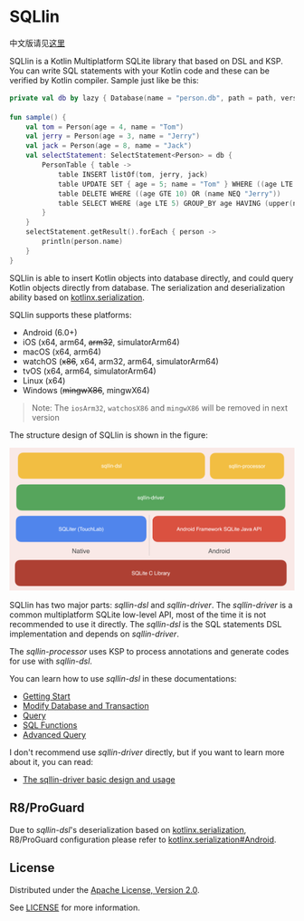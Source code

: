 # SQLlin

中文版请见[这里](README_CN.md)

SQLlin is a Kotlin Multiplatform SQLite library that based on DSL and KSP. You can write SQL statements with your Kotlin code and these can 
be verified by Kotlin compiler. Sample just like be this:

```kotlin
private val db by lazy { Database(name = "person.db", path = path, version = 1) }

fun sample() {
    val tom = Person(age = 4, name = "Tom")
    val jerry = Person(age = 3, name = "Jerry")
    val jack = Person(age = 8, name = "Jack")
    val selectStatement: SelectStatement<Person> = db {
        PersonTable { table ->
            table INSERT listOf(tom, jerry, jack)
            table UPDATE SET { age = 5; name = "Tom" } WHERE ((age LTE 5) AND (name NEQ "Tom"))
            table DELETE WHERE ((age GTE 10) OR (name NEQ "Jerry"))
            table SELECT WHERE (age LTE 5) GROUP_BY age HAVING (upper(name) EQ "TOM") ORDER_BY (age to DESC) LIMIT 2 OFFSET 1
        }
    }
    selectStatement.getResult().forEach { person ->
        println(person.name)
    }
}
```
SQLlin is able to insert Kotlin objects into database directly, and could query Kotlin objects directly from database. The serialization
and deserialization ability based on [kotlinx.serialization](https://github.com/Kotlin/kotlinx.serialization).

SQLlin supports these platforms:

- Android (6.0+)
- iOS (x64, arm64, ~~arm32~~, simulatorArm64)
- macOS (x64, arm64)
- watchOS (~~x86~~, x64, arm32, arm64, simulatorArm64)
- tvOS (x64, arm64, simulatorArm64)
- Linux (x64)
- Windows (~~mingwX86~~, mingwX64)

> Note: The `iosArm32`, `watchosX86` and `mingwX86` will be removed in next version

The structure design of SQLlin is shown in the figure:

![sqllin-structure](sqllin-structure.png)

SQLlin has two major parts: _sqllin-dsl_ and _sqllin-driver_. The _sqllin-driver_ is a common multiplatform SQLite low-level
API, most of the time it is not recommended to use it directly. The _sqllin-dsl_ is the SQL statements DSL implementation and depends on _sqllin-driver_. 

The _sqllin-processor_ uses KSP to process annotations and generate codes for use with _sqllin-dsl_.

You can learn how to use _sqllin-dsl_ in these documentations:

- [Getting Start](./sqllin-dsl/doc/getting-start.md)
- [Modify Database and Transaction](./sqllin-dsl/doc/modify-database-and-transaction.md)
- [Query](./sqllin-dsl/doc/query.md)
- [SQL Functions](./sqllin-dsl/doc/sql-functions.md)
- [Advanced Query](./sqllin-dsl/doc/advanced-query.md)

I don't recommend use _sqllin-driver_ directly, but if you want to learn more about it, you can read:

- [The sqllin-driver basic design and usage](./sqllin-driver/README.md)

## R8/ProGuard

Due to _sqllin-dsl_'s deserialization based on [kotlinx.serialization](https://github.com/Kotlin/kotlinx.serialization), R8/ProGuard configuration please refer to
[kotlinx.serialization#Android](https://github.com/Kotlin/kotlinx.serialization#Android).

## License

Distributed under the [Apache License, Version 2.0](https://www.apache.org/licenses/LICENSE-2.0).

See [LICENSE](LICENSE.txt) for more information.